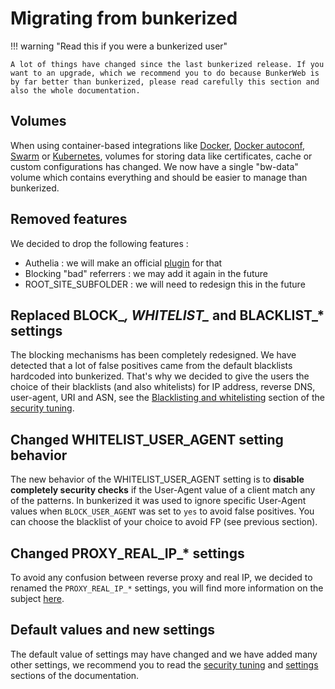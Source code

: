 # Migrating from bunkerized

!!! warning "Read this if you were a bunkerized user"

    A lot of things have changed since the last bunkerized release. If you want to an upgrade, which we recommend you to do because BunkerWeb is by far better than bunkerized, please read carefully this section and also the whole documentation.

## Volumes

When using container-based integrations like [Docker](/1.4/integrations/#docker), [Docker autoconf](/1.4/integrations/#docker-autoconf), [Swarm](/1.4/integrations/#swarm) or [Kubernetes](/1.4/integrations/#kubernetes), volumes for storing data like certificates, cache or custom configurations has changed. We now have a single "bw-data" volume which contains everything and should be easier to manage than bunkerized.

## Removed features

We decided to drop the following features :

- Authelia : we will make an official [plugin](/1.4/plugins) for that
- Blocking "bad" referrers : we may add it again in the future
- ROOT_SITE_SUBFOLDER : we will need to redesign this in the future

## Replaced BLOCK_*, WHITELIST_* and BLACKLIST_* settings

The blocking mechanisms has been completely redesigned. We have detected that a lot of false positives came from the default blacklists hardcoded into bunkerized. That's why we decided to give the users the choice of their blacklists (and also whitelists) for IP address, reverse DNS, user-agent, URI and ASN, see the [Blacklisting and whitelisting](/1.4/security-tuning/#blacklisting-and-whitelisting) section of the [security tuning](/1.4/security-tuning).

## Changed WHITELIST_USER_AGENT setting behavior

The new behavior of the WHITELIST_USER_AGENT setting is to **disable completely security checks** if the User-Agent value of a client match any of the patterns. In bunkerized it was used to ignore specific User-Agent values when `BLOCK_USER_AGENT` was set to `yes` to avoid false positives. You can choose the blacklist of your choice to avoid FP (see previous section).

## Changed PROXY_REAL_IP_* settings

To avoid any confusion between reverse proxy and real IP, we decided to renamed the `PROXY_REAL_IP_*` settings, you will find more information on the subject [here](/1.4/quickstart-guide/#behind-load-balancer-or-reverse-proxy).

## Default values and new settings

The default value of settings may have changed and we have added many other settings, we recommend you to read the [security tuning](/1.4/security-tuning) and [settings](/1.4/settings) sections of the documentation.